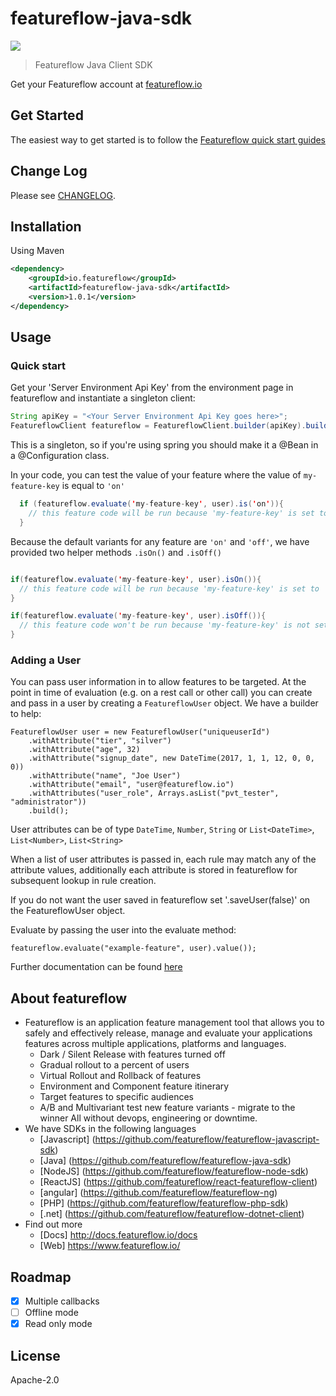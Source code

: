 # featureflow-java-sdk

[![][dependency-img]][dependency-url]

> Featureflow Java Client SDK

Get your Featureflow account at [featureflow.io](http://www.featureflow.io)

## Get Started

The easiest way to get started is to follow the [Featureflow quick start guides](http://docs.featureflow.io/docs)

## Change Log

Please see [CHANGELOG](https://github.com/featureflow/featureflow-java-sdk/blob/master/CHANGELOG.md).

## Installation

Using Maven
```xml
<dependency>
    <groupId>io.featureflow</groupId>
    <artifactId>featureflow-java-sdk</artifactId>
    <version>1.0.1</version>
</dependency>
```

## Usage

### Quick start

Get your 'Server Environment Api Key' from the environment page in featureflow and instantiate a singleton client:

```java
String apiKey = "<Your Server Environment Api Key goes here>";
FeatureflowClient featureflow = FeatureflowClient.builder(apiKey).build();
```
This is a singleton, so if you're using spring you should make it a @Bean in a @Configuration class.

In your code, you can test the value of your feature where the value of `my-feature-key` is equal to `'on'` 
```java
  if (featureflow.evaluate('my-feature-key', user).is('on')){
    // this feature code will be run because 'my-feature-key' is set to 'on'
  }
```

Because the default variants for any feature are `'on'` and `'off'`, we have provided two helper methods `.isOn()` and `.isOff()`

```java

if(featureflow.evaluate('my-feature-key', user).isOn()){
  // this feature code will be run because 'my-feature-key' is set to 'on'
}

if(featureflow.evaluate('my-feature-key', user).isOff()){
  // this feature code won't be run because 'my-feature-key' is not set to 'off'
}
```

### Adding a User
You can pass user information in to allow features to be targeted.
At the point in time of evaluation (e.g. on a rest call or other call) you can create and pass in a user by creating a `FeatureflowUser` object. We have a builder to help:

```aidl
FeatureflowUser user = new FeatureflowUser("uniqueuserId")
    .withAttribute("tier", "silver")
    .withAttribute("age", 32)
    .withAttribute("signup_date", new DateTime(2017, 1, 1, 12, 0, 0, 0))    
    .withAttribute("name", "Joe User")
    .withAttribute("email", "user@featureflow.io")
    .withAttributes("user_role", Arrays.asList("pvt_tester", "administrator"))
    .build();
```
User attributes can be of type `DateTime`, `Number`, `String` or `List<DateTime>`, `List<Number>`, `List<String>`

When a list of user attributes is passed in, each rule may match any of the attribute values, additionally each attribute is stored in featureflow for subsequent lookup in rule creation.

If you do not want the user saved in featureflow set '.saveUser(false)' on the FeatureflowUser object.
 
Evaluate by passing the user into the evaluate method:

```
featureflow.evaluate("example-feature", user).value());
```


Further documentation can be found [here](http://docs.featureflow.io/docs)


## About featureflow
* Featureflow is an application feature management tool that allows you to safely and effectively release, manage and evaluate your applications features across multiple applications, platforms and languages.
    * Dark / Silent Release with features turned off
    * Gradual rollout to a percent of users
    * Virtual Rollout and Rollback of features
    * Environment and Component feature itinerary
    * Target features to specific audiences
    * A/B and Multivariant test new feature variants - migrate to the winner
    All without devops, engineering or downtime.
* We have SDKs in the following languages
    * [Javascript] (https://github.com/featureflow/featureflow-javascript-sdk)
    * [Java] (https://github.com/featureflow/featureflow-java-sdk)
    * [NodeJS] (https://github.com/featureflow/featureflow-node-sdk)
    * [ReactJS] (https://github.com/featureflow/react-featureflow-client)
    * [angular] (https://github.com/featureflow/featureflow-ng)
    * [PHP] (https://github.com/featureflow/featureflow-php-sdk)
    * [.net] (https://github.com/featureflow/featureflow-dotnet-client)
* Find out more
    * [Docs] http://docs.featureflow.io/docs
    * [Web] https://www.featureflow.io/     


## Roadmap
- [x] Multiple callbacks
- [ ] Offline mode
- [x] Read only mode

## License

Apache-2.0

[dependency-url]: https://www.featureflow.io
[dependency-img]: https://www.featureflow.io/wp-content/uploads/2016/12/featureflow-web.png